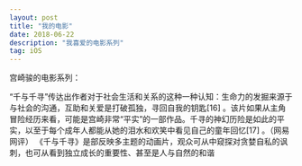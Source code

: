 ```yaml
---
layout: post
title: "我的电影"
date: 2018-06-22
description: "我喜爱的电影系列"
tag: iOS
---
```

宫崎骏的电影系列：


“千与千寻”传达出作者对于社会生活和关系的这种一种认知：生命力的发掘来源于与社会的沟通，互助和关爱是打破孤独，寻回自我的钥匙[16]   。该片如果从主角冒险经历来看，可能是宫崎非常“平实”的一部作品。千寻的神幻历险是如此的平实，以至于每个成年人都能从她的泪水和欢笑中看见自己的童年回忆[17]   。（网易网评）
《千与千寻》是部反映多主题的动画片，观众可从中窥探对贪婪自私的讽刺，也可从看到独立成长的重要性、甚至是人与自然的和谐
